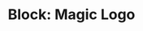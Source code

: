 ---
title: "Block: Magic Logo"
level: 1
language: en
external: https://www.microbit.co.uk/blocks/lessons/magic-logo/activity
---